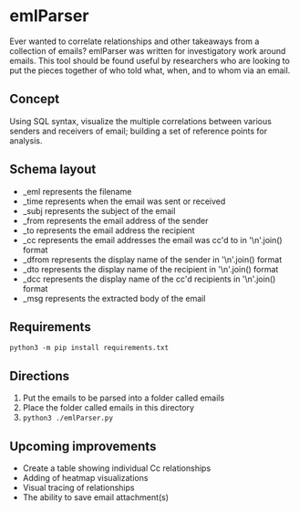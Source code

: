 
# emlParser
Ever wanted to correlate relationships and other takeaways from a collection of
emails?  emlParser was written for investigatory work around emails.  This tool
should be found useful by researchers who are looking to put the pieces together
of who told what, when, and to whom via an email.

## Concept
Using SQL syntax, visualize the multiple correlations between various senders
and receivers of email; building a set of reference points for analysis.

## Schema layout
- _eml represents the filename
- _time represents when the email was sent or received
- _subj represents the subject of the email
- _from represents the email address of the sender
- _to represents the email address the recipient
- _cc represents the email addresses the email was cc'd to in '\n'.join() format
- _dfrom represents the display name of the sender in '\n'.join() format
- _dto represents the display name of the recipient in '\n'.join() format
- _dcc represents the display name of the cc'd recipients in '\n'.join() format
- _msg represents the extracted body of the email

## Requirements
```
python3 -m pip install requirements.txt
```

## Directions
1. Put the emails to be parsed into a folder called emails
2. Place the folder called emails in this directory
3. ```python3 ./emlParser.py```

## Upcoming improvements
- Create a table showing individual Cc relationships
- Adding of heatmap visualizations
- Visual tracing of relationships
- The ability to save email attachment(s)
